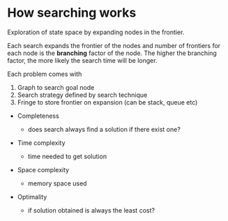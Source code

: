 # How searching works

Exploration of state space by expanding nodes in the frontier.

Each search expands the frontier of the nodes and number of frontiers for each node is the **branching** factor of the node. The higher the branching factor, the more likely the search time will be longer.

Each problem comes with

1. Graph to search goal node
2. Search strategy defined by search technique
3. Fringe to store frontier on expansion (can be stack, queue etc)

- Completeness
  - does search always find a solution if there exist one?

- Time complexity
  - time needed to get solution

- Space complexity
  - memory space used
  
- Optimality
  - if solution obtained is always the least cost?
